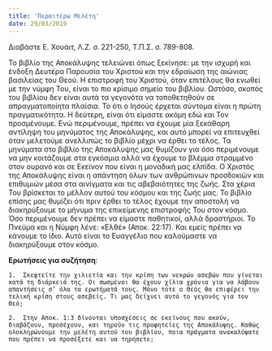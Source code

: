 ```yaml
---
title: 'Περαιτέρω Μελέτη'
date: 29/03/2019
---
```


Διαβάστε Ε. Χουάιτ, Λ.Ζ. σ. 221-250, Τ.Π.Σ. σ. 789-808.

Το βιβλίο της Αποκάλυψης τελειώνει όπως ξεκίνησε: με την ισχυρή και ένδοξη Δευτέρα Παρουσία του Χριστού και την εδραίωση της αιώνιας βασιλείας του Θεού. Η επιστροφή του Χριστού, όταν επιτέλους θα ενωθεί με την νύμφη Του, είναι το πιο κρίσιμο σημείο του βιβλίου. Ωστόσο, σκοπός του βιβλίου δεν είναι αυτά τα γεγονότα να τοποθετηθούν σε απραγματοποίητα πλαίσια. Το ότι ο Ιησούς έρχεται σύντομα είναι η πρώτη πραγματικότητα. Η δεύτερη, είναι ότι είμαστε ακόμη εδώ και Τον προσμένουμε. Ενώ περιμένουμε, πρέπει να έχουμε μία ξεκάθαρη αντίληψη του μηνύματος της Αποκάλυψης, και αυτό μπορεί να επιτευχθεί όταν μελετούμε ανελλιπώς το βιβλίο μέχρι να έρθει το τέλος. Τα μηνύματα στο βιβλίο της Αποκάλυψης μας θυμίζουν για όσο περιμένουμε να μην κοιτάζουμε στα εγκόσμια αλλά να έχουμε το βλέμμα στραμμένο στον ουρανό και σε Εκείνον που είναι η μοναδική μας ελπίδα. Ο Χριστός της Αποκάλυψης είναι η απάντηση όλων των ανθρώπινων προσδοκιών και επιθυμιών μέσα στα αινίγματα και τις αβεβαιότητες της ζωής. Στα χέρια Του βρίσκεται το μέλλον αυτού του κόσμου και της ζωής μας. Το βιβλίο επίσης μας θυμίζει ότι πριν έρθει το τέλος έχουμε την αποστολή να διακηρύξουμε το μήνυμα της επικείμενης επιστροφής Του στον κόσμο. Όσο περιμένουμε δεν πρέπει να είμαστε παθητικοί, αλλά δραστήριοι. Το Πνεύμα και η Νύμφη λένε: «Ελθέ» (Αποκ. 22:17). Και εμείς πρέπει να κάνουμε το ίδιο. Αυτό είναι το Ευαγγέλιο που καλούμαστε να διακηρύξουμε στον κόσμο.

**Ερωτήσεις για συζήτηση**: 

`1.	 Σκεφτείτε την χιλιετία και την κρίση των νεκρών ασεβών που γίνεται κατά τη διάρκειά της. Οι σωσμένοι θα έχουν χίλια χρόνια για να λάβουν απαντήσεις σ’ όλα τα ερωτήματά τους. Μόνο τότε ο Θεός θα επιφέρει την τελική κρίση στους ασεβείς. Τι μας δείχνει αυτό το γεγονός για τον Θεό;`

`2.	 Στην Αποκ. 1:3 δίνονται υποσχέσεις σε εκείνους που ακούν, διαβάζουν, προσέχουν, και τηρούν τις προφητείες της Αποκάλυψης. Καθώς ολοκληρώνουμε την μελέτη αυτού του βιβλίου, ποια πράγματα ανακαλύψατε που πρέπει να προσέξετε και να τηρήσετε;`